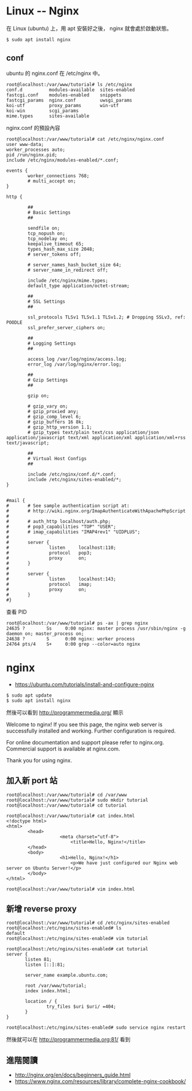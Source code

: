 # Linux -- Nginx

在 Linux (ubuntu) 上，用 apt 安裝好之後， nginx 就會處於啟動狀態。

```
$ sudo apt install nginx
```

## conf

ubuntu 的 nginx.conf 在 /etc/nginx 中。

```
root@localhost:/var/www/tutorial# ls /etc/nginx
conf.d          modules-available  sites-enabled
fastcgi.conf    modules-enabled    snippets
fastcgi_params  nginx.conf         uwsgi_params
koi-utf         proxy_params       win-utf
koi-win         scgi_params
mime.types      sites-available
```

nginx.conf 的預設內容

```
root@localhost:/var/www/tutorial# cat /etc/nginx/nginx.conf
user www-data;
worker_processes auto;
pid /run/nginx.pid;
include /etc/nginx/modules-enabled/*.conf;

events {
        worker_connections 768;
        # multi_accept on;
}

http {

        ##
        # Basic Settings
        ##

        sendfile on;
        tcp_nopush on;
        tcp_nodelay on;
        keepalive_timeout 65;
        types_hash_max_size 2048;
        # server_tokens off;

        # server_names_hash_bucket_size 64;
        # server_name_in_redirect off;

        include /etc/nginx/mime.types;
        default_type application/octet-stream;

        ##
        # SSL Settings
        ##

        ssl_protocols TLSv1 TLSv1.1 TLSv1.2; # Dropping SSLv3, ref: POODLE
        ssl_prefer_server_ciphers on;

        ##
        # Logging Settings
        ##

        access_log /var/log/nginx/access.log;
        error_log /var/log/nginx/error.log;

        ##
        # Gzip Settings
        ##

        gzip on;

        # gzip_vary on;
        # gzip_proxied any;
        # gzip_comp_level 6;
        # gzip_buffers 16 8k;
        # gzip_http_version 1.1;
        # gzip_types text/plain text/css application/json application/javascript text/xml application/xml application/xml+rss text/javascript;

        ##
        # Virtual Host Configs
        ##

        include /etc/nginx/conf.d/*.conf;
        include /etc/nginx/sites-enabled/*;
}


#mail {
#       # See sample authentication script at:
#       # http://wiki.nginx.org/ImapAuthenticateWithApachePhpScript
#
#       # auth_http localhost/auth.php;
#       # pop3_capabilities "TOP" "USER";
#       # imap_capabilities "IMAP4rev1" "UIDPLUS";
#
#       server {
#               listen     localhost:110;
#               protocol   pop3;
#               proxy      on;
#       }
# 
#       server {
#               listen     localhost:143;
#               protocol   imap;
#               proxy      on;
#       }
#}
```


查看 PID

```
root@localhost:/var/www/tutorial# ps -ax | grep nginx
24635 ?        Ss     0:00 nginx: master process /usr/sbin/nginx -g daemon on; master_process on;
24638 ?        S      0:00 nginx: worker process
24764 pts/4    S+     0:00 grep --color=auto nginx
```

# nginx

* https://ubuntu.com/tutorials/install-and-configure-nginx

```
$ sudo apt update
$ sudo apt install nginx
```

然後可以看到 http://programmermedia.org/ 顯示

Welcome to nginx!
If you see this page, the nginx web server is successfully installed and working. Further configuration is required.

For online documentation and support please refer to nginx.org.
Commercial support is available at nginx.com.

Thank you for using nginx.

## 加入新 port 站

```
root@localhost:/var/www/tutorial# cd /var/www
root@localhost:/var/www/tutorial# sudo mkdir tutorial
root@localhost:/var/www/tutorial# cd tutorial

root@localhost:/var/www/tutorial# cat index.html
<!doctype html>
<html>
        <head>
                    <meta charset="utf-8">
                        <title>Hello, Nginx!</title>
        </head>
        <body>
                    <h1>Hello, Nginx!</h1>
                        <p>We have just configured our Nginx web server on Ubuntu Server!</p>
        </body>
</html>

root@localhost:/var/www/tutorial# vim index.html
```

## 新增 reverse proxy

```
root@localhost:/var/www/tutorial# cd /etc/nginx/sites-enabled
root@localhost:/etc/nginx/sites-enabled# ls
default
root@localhost:/etc/nginx/sites-enabled# vim tutorial

root@localhost:/etc/nginx/sites-enabled# cat tutorial
server {
       listen 81;
       listen [::]:81;

       server_name example.ubuntu.com;

       root /var/www/tutorial;
       index index.html;

       location / {
               try_files $uri $uri/ =404;
       }
}

root@localhost:/etc/nginx/sites-enabled# sudo service nginx restart
```

然後就可以在 http://programmermedia.org:81/ 看到 

## 進階閱讀

* http://nginx.org/en/docs/beginners_guide.html
* https://www.nginx.com/resources/library/complete-nginx-cookbook/